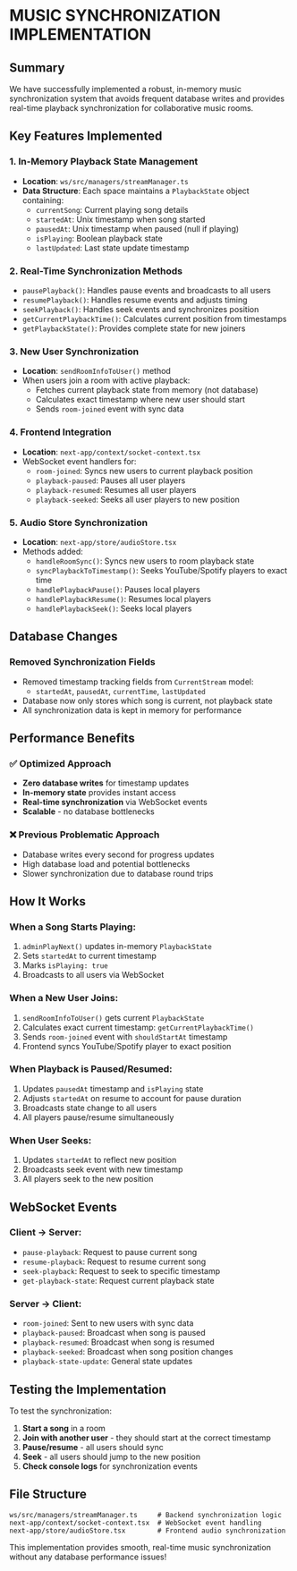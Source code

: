 # MUSIC SYNCHRONIZATION IMPLEMENTATION

## Summary

We have successfully implemented a robust, in-memory music synchronization system that avoids frequent database writes and provides real-time playback synchronization for collaborative music rooms.

## Key Features Implemented

### 1. **In-Memory Playback State Management**
- **Location**: `ws/src/managers/streamManager.ts`
- **Data Structure**: Each space maintains a `PlaybackState` object containing:
  - `currentSong`: Current playing song details
  - `startedAt`: Unix timestamp when song started
  - `pausedAt`: Unix timestamp when paused (null if playing)
  - `isPlaying`: Boolean playback state
  - `lastUpdated`: Last state update timestamp

### 2. **Real-Time Synchronization Methods**
- `pausePlayback()`: Handles pause events and broadcasts to all users
- `resumePlayback()`: Handles resume events and adjusts timing
- `seekPlayback()`: Handles seek events and synchronizes position
- `getCurrentPlaybackTime()`: Calculates current position from timestamps
- `getPlaybackState()`: Provides complete state for new joiners

### 3. **New User Synchronization**
- **Location**: `sendRoomInfoToUser()` method
- When users join a room with active playback:
  - Fetches current playback state from memory (not database)
  - Calculates exact timestamp where new user should start
  - Sends `room-joined` event with sync data

### 4. **Frontend Integration**
- **Location**: `next-app/context/socket-context.tsx`
- WebSocket event handlers for:
  - `room-joined`: Syncs new users to current playback position
  - `playback-paused`: Pauses all user players
  - `playback-resumed`: Resumes all user players
  - `playback-seeked`: Seeks all user players to new position

### 5. **Audio Store Synchronization**
- **Location**: `next-app/store/audioStore.tsx`
- Methods added:
  - `handleRoomSync()`: Syncs new users to room playback state
  - `syncPlaybackToTimestamp()`: Seeks YouTube/Spotify players to exact time
  - `handlePlaybackPause()`: Pauses local players
  - `handlePlaybackResume()`: Resumes local players
  - `handlePlaybackSeek()`: Seeks local players

## Database Changes

### Removed Synchronization Fields
- Removed timestamp tracking fields from `CurrentStream` model:
  - `startedAt`, `pausedAt`, `currentTime`, `lastUpdated`
- Database now only stores which song is current, not playback state
- All synchronization data is kept in memory for performance

## Performance Benefits

### ✅ **Optimized Approach**
- **Zero database writes** for timestamp updates
- **In-memory state** provides instant access
- **Real-time synchronization** via WebSocket events
- **Scalable** - no database bottlenecks

### ❌ **Previous Problematic Approach**
- Database writes every second for progress updates
- High database load and potential bottlenecks
- Slower synchronization due to database round trips

## How It Works

### When a Song Starts Playing:
1. `adminPlayNext()` updates in-memory `PlaybackState`
2. Sets `startedAt` to current timestamp
3. Marks `isPlaying: true`
4. Broadcasts to all users via WebSocket

### When a New User Joins:
1. `sendRoomInfoToUser()` gets current `PlaybackState`
2. Calculates exact current timestamp: `getCurrentPlaybackTime()`
3. Sends `room-joined` event with `shouldStartAt` timestamp
4. Frontend syncs YouTube/Spotify player to exact position

### When Playback is Paused/Resumed:
1. Updates `pausedAt` timestamp and `isPlaying` state
2. Adjusts `startedAt` on resume to account for pause duration
3. Broadcasts state change to all users
4. All players pause/resume simultaneously

### When User Seeks:
1. Updates `startedAt` to reflect new position
2. Broadcasts seek event with new timestamp
3. All players seek to the new position

## WebSocket Events

### Client → Server:
- `pause-playback`: Request to pause current song
- `resume-playback`: Request to resume current song  
- `seek-playback`: Request to seek to specific timestamp
- `get-playback-state`: Request current playback state

### Server → Client:
- `room-joined`: Sent to new users with sync data
- `playback-paused`: Broadcast when song is paused
- `playback-resumed`: Broadcast when song is resumed
- `playback-seeked`: Broadcast when song position changes
- `playback-state-update`: General state updates

## Testing the Implementation

To test the synchronization:

1. **Start a song** in a room
2. **Join with another user** - they should start at the correct timestamp
3. **Pause/resume** - all users should sync
4. **Seek** - all users should jump to the new position
5. **Check console logs** for synchronization events

## File Structure

```
ws/src/managers/streamManager.ts     # Backend synchronization logic
next-app/context/socket-context.tsx  # WebSocket event handling
next-app/store/audioStore.tsx        # Frontend audio synchronization
```

This implementation provides smooth, real-time music synchronization without any database performance issues!
